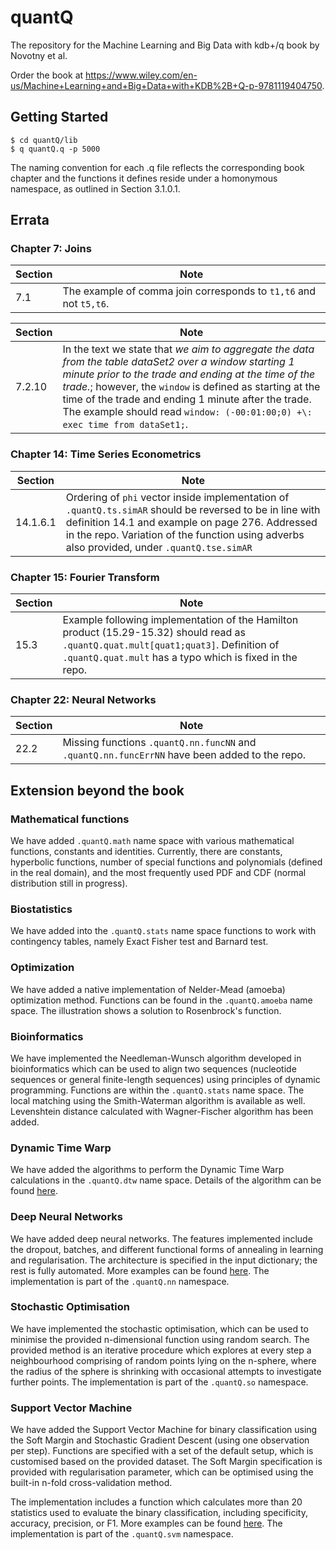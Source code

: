# quantQ

The repository for the Machine Learning and Big Data with kdb+/q book by Novotny et al.

Order the book at https://www.wiley.com/en-us/Machine+Learning+and+Big+Data+with+KDB%2B+Q-p-9781119404750.

## Getting Started

```
$ cd quantQ/lib
$ q quantQ.q -p 5000
```

The naming convention for each .q file reflects the corresponding book chapter and the functions it defines reside under a homonymous namespace, as outlined in Section 3.1.0.1.

## Errata

### Chapter 7: Joins

| Section       | Note                
| ------------- |--------------------
| 7.1           | The example of comma join corresponds to ```t1,t6``` and not ```t5,t6```.


| Section       | Note                
| ------------- |--------------------
| 7.2.10        | In the text we state that *we aim to aggregate the data from the table dataSet2 over a window starting 1 minute prior to the trade and ending at the time of the trade.*; however, the ```window``` is defined as starting at the time of the trade and ending 1 minute after the trade. The example should read ```window: (-00:01:00;0) +\: exec time from dataSet1;```.

### Chapter 14: Time Series Econometrics

| Section       | Note                
| ------------- |--------------------
| 14.1.6.1      | Ordering of ```phi``` vector inside implementation of  ```.quantQ.ts.simAR``` should be reversed to be in line with definition 14.1 and example on page 276. Addressed in the repo. Variation of the function using adverbs also provided, under ```.quantQ.tse.simAR```


### Chapter 15: Fourier Transform

| Section       | Note                
| ------------- |--------------------
| 15.3          | Example following implementation of the Hamilton product (15.29-15.32) should read as ```.quantQ.quat.mult[quat1;quat3]```. Definition of ```.quantQ.quat.mult``` has a typo which is fixed in the repo.    


### Chapter 22: Neural Networks

| Section       | Note                
| ------------- |--------------------
| 22.2          | Missing functions ```.quantQ.nn.funcNN``` and ```.quantQ.nn.funcErrNN``` have been added to the repo.

## Extension beyond the book

### Mathematical functions

We have added ```.quantQ.math``` name space with various mathematical functions, constants and identities. Currently, there are constants, hyperbolic functions, number of special functions and polynomials (defined in the real domain), and the most frequently used PDF and CDF (normal distribution still in progress).

### Biostatistics

We have added into the ```.quantQ.stats``` name space functions to work with contingency tables, namely Exact Fisher test and Barnard test.

### Optimization

We have added a native implementation of Nelder-Mead (amoeba) optimization method. Functions can be found in the ```.quantQ.amoeba``` name space. The illustration shows a solution to Rosenbrock's function.  

### Bioinformatics

We have implemented the Needleman-Wunsch algorithm developed in bioinformatics which can be used to align two sequences (nucleotide sequences or general finite-length sequences) using principles of dynamic programming. Functions are within the ```.quantQ.stats``` name space. The local matching using the Smith-Waterman algorithm is available as well. Levenshtein distance calculated with Wagner-Fischer algorithm has been added.

### Dynamic Time Warp

We have added the algorithms to perform the Dynamic Time Warp calculations in the ```.quantQ.dtw``` name space. Details of the algorithm can be found [here](data/dtw_intro.pdf).

### Deep Neural Networks

We have added deep neural networks. The features implemented include the dropout, batches, and different functional forms of annealing in learning and regularisation. The architecture is specified in the input dictionary; the rest is fully automated. More examples can be found [here](quantQ_nn_deep.md). The implementation is part of the ```.quantQ.nn``` namespace.

### Stochastic Optimisation

We have implemented the stochastic optimisation, which can be used to minimise the provided n-dimensional function using random search. The provided method is an iterative procedure which explores at every step a neighbourhood comprising of random points lying on the n-sphere, where the radius of the sphere is shrinking with occasional attempts to investigate further points. The implementation is part of the ```.quantQ.so```  namespace.

### Support Vector Machine

We have added the Support Vector Machine for binary classification using the Soft Margin and Stochastic Gradient Descent (using one observation per step). Functions are specified with a set of the default setup, which is customised based on the provided dataset. The Soft Margin specification is provided with regularisation parameter, which can be optimised using the built-in n-fold cross-validation method.

The implementation includes a function which calculates more than 20 statistics used to evaluate the binary classification, including specificity, accuracy, precision, or F1. More examples can be found [here](quantQ_svm.md). The implementation is part of the ```.quantQ.svm``` namespace.
